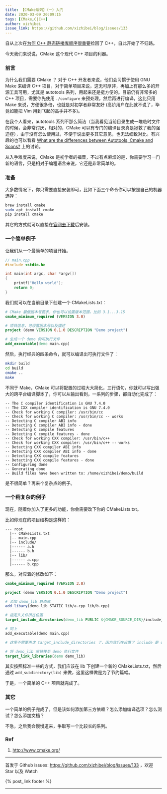 ```yaml
---
title: 【CMake系列】（一）入门
date: 2020-03-09 20:09:15
tags: [CMake,C|C++]
author: xizhibei
issue_link: https://github.com/xizhibei/blog/issues/133
---
```

<!-- en_title: cmake-1-introduction -->

自从上次在[为何 C++ 静态链接库顺序很重要](https://github.com/xizhibei/blog/issues/100)捡回了 C++，自此开始了不归路。

今天我们来说说，CMake 这个现代 C++ 项目的利器。

### 前言

为什么我们需要 CMake ？ 对于 C++ 开发者来说，他们会习惯于使用 GNU Make 来编译 C++ 项目，对于简单项目来说，这无可厚非，再加上有那么多的开源工具可用，尤其是 autotools 系列，用起来还是挺方便的。目前仍有非常多的 C++ 项目，需要你先使用 `./configure` 来预处理，然后再进行编译，这比只用 Make 来说，方便很多倍，也就是对初学者非常友好 (高阶用户在此就不说了，毕竟如能把 Vim 用到飞起的高手并不多)。

在我个人看来，autotools 系列不那么简洁（当我看见当前目录生成一堆临时文件的时候，会非常讨厌，相对的，CMake 可以有专门的编译目录真是拯救了我的强迫症），由于没有怎么使用过，不便于说出更多其它意见，也无法细致对比。有兴趣的也可以看看 [What are the differences between Autotools, Cmake and Scons?](https://stackoverflow.com/questions/4071880/what-are-the-differences-between-autotools-cmake-and-scons) 上的讨论。

从入手难度来说，CMake 是初学者的福音，不过有点麻烦的是，你需要学习一门新的语言，只是相对于编程语言来说，它还是非常简单的。

### 准备

大多数情况下，你只需要直接安装即可，比如下面三个命令你可以按照自己的机器选择：

```bash
brew install cmake
sudo apt install cmake
pip install cmake
```

其它的方式就可以直接在[官网去下载](https://cmake.org/download/)后安装。

### 一个简单例子

让我们从一个最简单的项目开始。

```cpp
// main.cpp
#include <stdio.h>

int main(int argc, char *argv[])
{
    printf("Hello world");
    return 0;
}
```

我们就可以在当前目录下创建一个 CMakeLists.txt：

```cmake
# CMake 最低版本号要求，你也可以设置版本范围，比如 3.1...3.15
cmake_minimum_required (VERSION 3.0)

# 项目信息，可设置版本号以及描述
project (demo VERSION 0.1.0 DESCRIPTION "Demo project")

# 生成一个 demo 的可执行文件
add_executable(demo main.cpp)
```

然后，执行经典的四条命令，就可以编译出可执行文件了：

```bash
mkdir build
cd build
cmake ..
make
```

不同于 Make，CMake 可以将配置的过程大大简化，三行语句，你就可以写出强大的跨平台编译脚本了，你可以从输出看到，一系列的步骤，都自动化完成了：

    -- The C compiler identification is GNU 7.4.0
    -- The CXX compiler identification is GNU 7.4.0                                               
    -- Check for working C compiler: /usr/bin/cc                                                                 
    -- Check for working C compiler: /usr/bin/cc -- works            
    -- Detecting C compiler ABI info          
    -- Detecting C compiler ABI info - done
    -- Detecting C compile features
    -- Detecting C compile features - done                                                           
    -- Check for working CXX compiler: /usr/bin/c++
    -- Check for working CXX compiler: /usr/bin/c++ -- works
    -- Detecting CXX compiler ABI info
    -- Detecting CXX compiler ABI info - done
    -- Detecting CXX compile features
    -- Detecting CXX compile features - done
    -- Configuring done
    -- Generating done
    -- Build files have been written to: /home/xizhibei/demo/build

是不很简单？再来个复杂点的例子。

### 一个稍复杂的例子

现在，随着你加入了更多的功能，你会需要改下你的 CMakeLists.txt。

比如你现在的项目结构是这样的：

    --- root
      |-- CMakeLists.txt
      |-- main.cpp
      |-- include/
      |------ a.h
      |------ b.h
      |-- lib/
      |------ a.cpp
      |------ b.cpp

那么，对应着的修改如下：

```cmake
cmake_minimum_required (VERSION 3.0)

project (demo VERSION 0.1.0 DESCRIPTION "Demo project")

# 添加 demo_lib 静态库
add_libary(demo_lib STATIC lib/a.cpp lib/b.cpp)

# 指定头文件所在位置
target_include_directories(demo_lib PUBLIC ${CMAKE_SOURCE_DIR}/include}

# 同上
add_executable(demo main.cpp)

# 这里不需要再次 target_include_directories 了，因为我们在设置了 include 是 demo_lib 需要的，CMake 会自动添加

# 将 demo_lib 库链接至 demo 执行文件
target_link_libraries(demo demo_lib)
```

其实按照标准一些的方式，我们应该在 lib 下创建一个新的 CMakeLists.txt，然后通过 `add_subdirectory(lib)` 来做，这里这样做是为了节约篇幅。

于是，一个简单的 C++ 项目就完成了。

### 其它

一个简单的例子完成了，但是该如何添加第三方依赖？怎么添加编译选项？怎么测试？怎么添加文档？

不急，之后我会慢慢道来，争取写一个比较长的系列。

### Ref

1.  <http://www.cmake.org/>


***
首发于 Github issues: https://github.com/xizhibei/blog/issues/133 ，欢迎 Star 以及 Watch

{% post_link footer %}
***